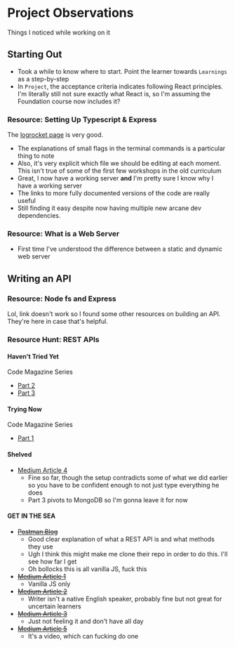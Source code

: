 # Project Observations

Things I noticed while working on it

## Starting Out

- Took a while to know where to start. Point the learner towards `Learnings` as a step-by-step
- In `Project`, the acceptance criteria indicates following React principles. I'm literally still not sure exactly what React is, so I'm assuming the Foundation course now includes it?

### Resource: Setting Up Typescript & Express

The [logrocket page](https://blog.logrocket.com/how-to-set-up-node-typescript-express/) is very good.

- The explanations of small flags in the terminal commands is a particular thing to note
- Also, it's very explicit which file we should be editing at each moment. This isn't true of some of the first few workshops in the old curriculum
- Great, I now have a working server **and** I'm pretty sure I know why I have a working server
- The links to more fully documented versions of the code are really useful
- Still finding it easy despite now having multiple new arcane dev dependencies.

### Resource: What is a Web Server

- First time I've understood the difference between a static and dynamic web server

## Writing an API

### Resource: Node fs and Express

Lol, link doesn't work so I found some other resources on building an API. They're here in case that's helpful.

### Resource Hunt: REST APIs

#### Haven't Tried Yet

Code Magazine Series

- [Part 2](https://www.codemag.com/Article/2307021/Building-Web-APIs-Using-Node.js-and-Express-Part-2)
- [Part 3](https://www.codemag.com/Article/2309031/Building-Web-APIs-Using-Node.js-and-Express-Part-3)

#### Trying Now

Code Magazine Series

- [Part 1](https://www.codemag.com/Article/2305031/Building-Web-APIs-Using-Node.js-and-Express-Part-1)

#### Shelved

- [Medium Article 4](https://javascript.plainenglish.io/api-server-setup-with-express-js-mongodb-and-typescript-part-1-bea7e4f5b526)
  - Fine so far, though the setup contradicts some of what we did earlier so you have to be confident enough to not just type everything he does
  - Part 3 pivots to MongoDB so I'm gonna leave it for now

#### GET IN THE SEA

- [~~Postman Blog~~](https://blog.postman.com/how-to-create-a-rest-api-with-node-js-and-express/)
  - Good clear explanation of what a REST API is and what methods they use
  - Ugh I think this might make me clone their repo in order to do this. I'll see how far I get
  - Oh bollocks this is all vanilla JS, fuck this
- [~~Medium Article 1~~](https://medium.com/@siddharthmakadiya/building-a-sample-api-using-node-js-and-express-d7d8f66fb419)
  - Vanilla JS only
- [~~Medium Article 2~~](https://wahyu-ehs.medium.com/rest-api-with-express-js-and-typescript-f702840e3e98)
  - Writer isn't a native English speaker, probably fine but not great for uncertain learners
- [~~Medium Article 3~~](https://blog.bitsrc.io/understanding-a-restful-api-using-node-js-and-typescript-6f9cede6b579)
  - Just not feeling it and don't have all day
- [~~Medium Article 5~~](https://codewithantonio.medium.com/build-your-rest-api-with-node-express-typescript-mongodb-2ceb8970adf1)
  - It's a video, which can fucking do one

